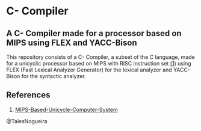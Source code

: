 # C- Compiler
## A C- Compiler made for a processor based on MIPS using FLEX and YACC-Bison

This repository consists of a C- Compiler, a subset of the C language, made for a unicyclic processor based on MIPS with RISC instruction set [(1)](https://github.com/TalesNogueira/MIPS-Based-Unicycle-Computer-System) using FLEX (Fast Lexical Analyzer Generator) for the lexical analyzer and YACC-Bison for the syntactic analyzer.

## References
1. [MIPS-Based-Unicycle-Computer-System](https://github.com/TalesNogueira/MIPS-Based-Unicycle-Computer-System)

@TalesNogueira
